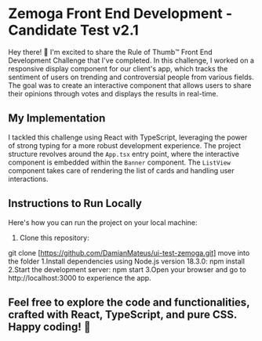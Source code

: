 # Zemoga Front End Development - Candidate Test v2.1

Hey there! 👋 I'm excited to share the Rule of Thumb™️ Front End Development Challenge that I've completed. In this challenge, I worked on a responsive display component for our client's app, which tracks the sentiment of users on trending and controversial people from various fields. The goal was to create an interactive component that allows users to share their opinions through votes and displays the results in real-time.

## My Implementation

I tackled this challenge using React with TypeScript, leveraging the power of strong typing for a more robust development experience. The project structure revolves around the `App.tsx` entry point, where the interactive component is embedded within the `Banner` component. The `ListView` component takes care of rendering the list of cards and handling user interactions.

## Instructions to Run Locally

Here's how you can run the project on your local machine:

1. Clone this repository:

git clone [https://github.com/DamianMateus/ui-test-zemoga.git]
move into the folder
1.Install dependencies using Node.js version 18.3.0:
  npm install
2.Start the development server:
  npm start
3.Open your browser and go to http://localhost:3000 to experience the app.

## Feel free to explore the code and functionalities, crafted with React, TypeScript, and pure CSS. Happy coding! 🚀